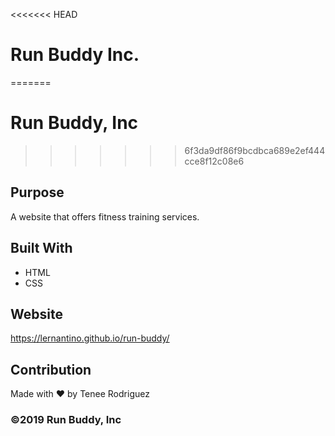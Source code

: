 <<<<<<< HEAD
# Run Buddy Inc.
=======
# Run Buddy, Inc
>>>>>>> 6f3da9df86f9bcdbca689e2ef444cce8f12c08e6

## Purpose
A website that offers fitness training services.

## Built With
* HTML
* CSS

## Website
https://lernantino.github.io/run-buddy/

## Contribution
Made with ❤️ by Tenee Rodriguez

### ©️2019 Run Buddy, Inc
